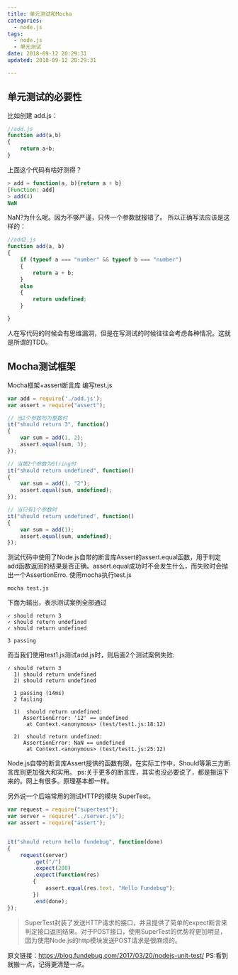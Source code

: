 ```yaml
---
title: 单元测试和Mocha
categories:
  - node.js
tags:
  - node.js
  - 单元测试
date: 2018-09-12 20:29:31
updated: 2018-09-12 20:29:31

---
```

## 单元测试的必要性
比如创建 add.js：
```js
//add.js
function add(a,b)
{
	return a+b;
}
```
上面这个代码有啥好测得？
```js
> add = function(a, b){return a + b}
[Function: add]
> add(4)
NaN
```
NaN?为什么呢。因为不够严谨，只传一个参数就报错了。
所以正确写法应该是这样的：
```js
//add2.js
function add(a, b)
{
    if (typeof a === "number" && typeof b === "number")
    {
        return a + b;
    }
    else
    {
        return undefined;
    }

}
```
人在写代码的时候会有思维漏洞，但是在写测试的时候往往会考虑各种情况。这就是所谓的TDD。

## Mocha测试框架
<!--more-->
Mocha框架+assert断言库
编写test.js
```js
var add = require('./add.js');
var assert = require("assert");

// 当2个参数均为整数时
it("should return 3", function()
{
    var sum = add(1, 2);
    assert.equal(sum, 3);
});

// 当第2个参数为String时
it("should return undefined", function()
{
    var sum = add(1, "2");
    assert.equal(sum, undefined);
});

// 当只有1个参数时
it("should return undefined", function()
{
    var sum = add(1);
    assert.equal(sum, undefined);
});
```
测试代码中使用了Node.js自带的断言库Assert的assert.equal函数，用于判定add函数返回的结果是否正确。assert.equal成功时不会发生什么，而失败时会抛出一个AssertionErro.
使用mocha执行test.js
```
mocha test.js
```
下面为输出，表示测试案例全部通过
```
✓ should return 3
✓ should return undefined
✓ should return undefined

3 passing
```
而当我们使用test1.js测试add.js时，则后面2个测试案例失败:
```
✓ should return 3
  1) should return undefined
  2) should return undefined

  1 passing (14ms)
  2 failing

  1)  should return undefined:
     AssertionError: '12' == undefined
      at Context.<anonymous> (test/test1.js:18:12)

  2)  should return undefined:
     AssertionError: NaN == undefined
      at Context.<anonymous> (test/test1.js:25:12)

```

Node.js自带的断言库Assert提供的函数有限，在实际工作中，Should等第三方断言库则更加强大和实用。
ps:关于更多的断言库，其实也没必要说了，都是搬运下来的。网上有很多。原理基本都一样。

另外说一个后端常用的测试HTTP的模块 SuperTest。
```js
var request = require("supertest");
var server = require("../server.js");
var assert = require("assert");


it("should return hello fundebug", function(done)
{
    request(server)
        .get("/")
        .expect(200)
        .expect(function(res)
        {
            assert.equal(res.text, "Hello Fundebug");
        })
        .end(done);
});
```
>SuperTest封装了发送HTTP请求的接口，并且提供了简单的expect断言来判定接口返回结果。对于POST接口，使用SuperTest的优势将更加明显，因为使用Node.js的http模块发送POST请求是很麻烦的。


原文链接：https://blog.fundebug.com/2017/03/20/nodejs-unit-test/
PS:看到就搬一点，记得更清楚一点。


